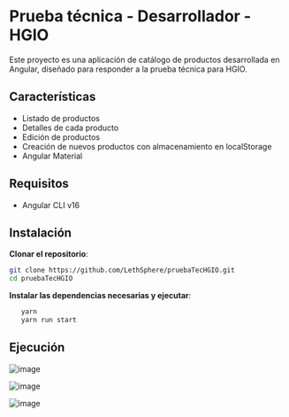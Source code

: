 # Prueba técnica - Desarrollador - HGIO

Este proyecto es una aplicación de catálogo de productos desarrollada en Angular, diseñado para responder a la prueba técnica para HGIO.

## Características

- Listado de productos 
- Detalles de cada producto
- Edición de productos
- Creación de nuevos productos con almacenamiento en localStorage
- Angular Material

## Requisitos
- Angular CLI v16 

## Instalación

 **Clonar el repositorio**:

   ```bash
   git clone https://github.com/LethSphere/pruebaTecHGIO.git
   cd pruebaTecHGIO
```


**Instalar las dependencias necesarias y ejecutar**:

```bash
   yarn 
   yarn run start
```
## Ejecución

![image](https://github.com/user-attachments/assets/33f118d8-f313-4bbe-9278-7cdf24c1298b)

![image](https://github.com/user-attachments/assets/551b2a1d-9773-45f6-86c2-588e33282fbb)

![image](https://github.com/user-attachments/assets/a3ceb369-cc55-4082-a439-2e64191c93d6)



